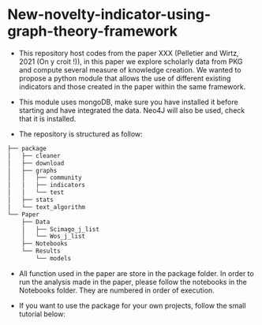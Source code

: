 # New-novelty-indicator-using-graph-theory-framework

- This repository host codes from the paper XXX (Pelletier and Wirtz, 2021 (On y croit !)), in this paper we explore scholarly data from PKG and compute several measure of knowledge creation. We wanted to propose a python module that allows the use of different existing indicators and those created in the paper within the same framework. 

- This module uses mongoDB, make sure you have installed it before starting and have integrated the data. Neo4J will also be used, check that it is installed.

- The repository is structured as follow:

```bash
├── package
│   ├── cleaner
│   ├── download
│   ├── graphs
│   │   ├── community
│   │   ├── indicators
│   │   └── test
│   ├── stats
│   └── text_algorithm
└── Paper
    ├── Data
    │   ├── Scimago_j_list
    │   └── Wos_j_list
    ├── Notebooks
    └── Results
        └── models
```

- All function used in the paper are store in the package folder. In order to run the analysis made in the paper, please follow the notebooks in the Notebooks folder. They are numbered in order of execution.

- If  you want to use the package for your own projects, follow the small tutorial below:

